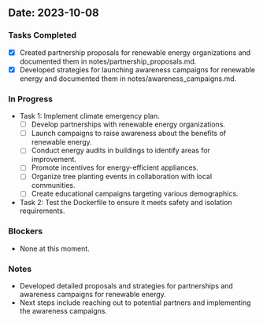 ## Date: 2023-10-08

### Tasks Completed
- [x] Created partnership proposals for renewable energy organizations and documented them in notes/partnership_proposals.md.
- [x] Developed strategies for launching awareness campaigns for renewable energy and documented them in notes/awareness_campaigns.md.

### In Progress
- Task 1: Implement climate emergency plan.
  - [ ] Develop partnerships with renewable energy organizations.
  - [ ] Launch campaigns to raise awareness about the benefits of renewable energy.
  - [ ] Conduct energy audits in buildings to identify areas for improvement.
  - [ ] Promote incentives for energy-efficient appliances.
  - [ ] Organize tree planting events in collaboration with local communities.
  - [ ] Create educational campaigns targeting various demographics.
- Task 2: Test the Dockerfile to ensure it meets safety and isolation requirements.

### Blockers
- None at this moment.

### Notes
- Developed detailed proposals and strategies for partnerships and awareness campaigns for renewable energy.
- Next steps include reaching out to potential partners and implementing the awareness campaigns.